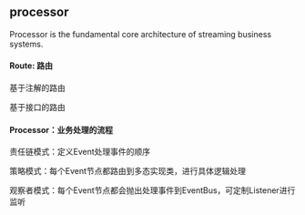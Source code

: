## processor

Processor is the fundamental core architecture of streaming business systems.

#### Route: 路由

基于注解的路由

基于接口的路由

#### Processor：业务处理的流程

责任链模式：定义Event处理事件的顺序

策略模式：每个Event节点都路由到多态实现类，进行具体逻辑处理

观察者模式：每个Event节点都会抛出处理事件到EventBus，可定制Listener进行监听

